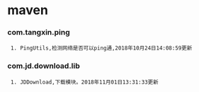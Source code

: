 # maven

### com.tangxin.ping 
     1. PingUtils,检测网络是否可以ping通,2018年10月24日14:08:59更新

### com.jd.download.lib
     1. JDDownload,下载模块。2018年11月01日13:31:33更新

